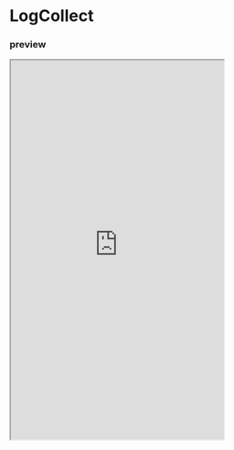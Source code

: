 # LogCollect

### preview
<iframe height=665 width=373 src="https://hbimg.b0.upaiyun.com/b29e28e6df2160de18ecabd909b01602ed73c01fa2de5-Sh8dxJ_fw658.gif">
